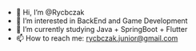 - 👋 Hi, I’m @Rycbczak
- 👀 I’m interested in BackEnd and Game Development
- 🌱 I’m currently studying Java + SpringBoot + Flutter
- 📫 How to reach me: rycbczak.junior@gmail.com

<!---
Rycbczak/Rycbczak is a ✨ special ✨ repository because its `README.md` (this file) appears on your GitHub profile.
You can click the Preview link to take a look at your changes.
--->
